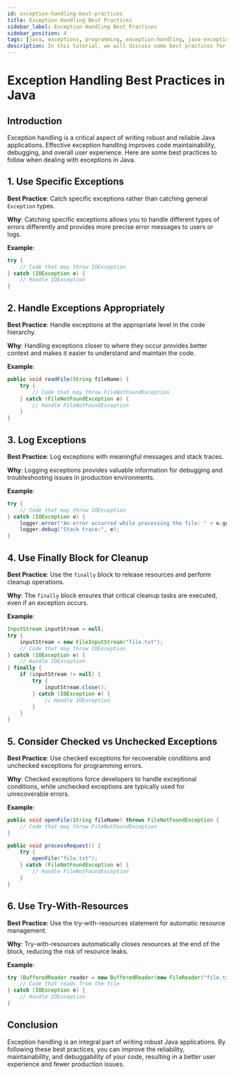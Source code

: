 ```yaml
---
id: exception-handling-best-practices
title: Exception Handling Best Practices
sidebar_label: Exception Handling Best Practices
sidebar_position: 4
tags: [java, exceptions, programming, exception-handling, java exceptions]
description: In this tutorial, we will discuss some best practices for exception handling in Java. We will cover topics such as when to use checked and unchecked exceptions, how to create custom exceptions, and how to handle exceptions effectively in Java programs.
---
```


# Exception Handling Best Practices in Java

## Introduction

Exception handling is a critical aspect of writing robust and reliable Java applications. Effective exception handling improves code maintainability, debugging, and overall user experience. Here are some best practices to follow when dealing with exceptions in Java.

## 1. Use Specific Exceptions

**Best Practice**: Catch specific exceptions rather than catching general `Exception` types.

**Why**: Catching specific exceptions allows you to handle different types of errors differently and provides more precise error messages to users or logs.

**Example**:

```java
try {
    // Code that may throw IOException
} catch (IOException e) {
    // Handle IOException
}
```

## 2. Handle Exceptions Appropriately

**Best Practice**: Handle exceptions at the appropriate level in the code hierarchy.

**Why**: Handling exceptions closer to where they occur provides better context and makes it easier to understand and maintain the code.

**Example**:

```java
public void readFile(String fileName) {
    try {
        // Code that may throw FileNotFoundException
    } catch (FileNotFoundException e) {
        // Handle FileNotFoundException
    }
}
```

## 3. Log Exceptions

**Best Practice**: Log exceptions with meaningful messages and stack traces.

**Why**: Logging exceptions provides valuable information for debugging and troubleshooting issues in production environments.

**Example**:

```java
try {
    // Code that may throw IOException
} catch (IOException e) {
    logger.error("An error occurred while processing the file: " + e.getMessage());
    logger.debug("Stack trace:", e);
}
```

## 4. Use Finally Block for Cleanup

**Best Practice**: Use the `finally` block to release resources and perform cleanup operations.

**Why**: The `finally` block ensures that critical cleanup tasks are executed, even if an exception occurs.

**Example**:

```java
InputStream inputStream = null;
try {
    inputStream = new FileInputStream("file.txt");
    // Code that may throw IOException
} catch (IOException e) {
    // Handle IOException
} finally {
    if (inputStream != null) {
        try {
            inputStream.close();
        } catch (IOException e) {
            // Handle IOException
        }
    }
}
```

## 5. Consider Checked vs Unchecked Exceptions

**Best Practice**: Use checked exceptions for recoverable conditions and unchecked exceptions for programming errors.

**Why**: Checked exceptions force developers to handle exceptional conditions, while unchecked exceptions are typically used for unrecoverable errors.

**Example**:

```java
public void openFile(String fileName) throws FileNotFoundException {
    // Code that may throw FileNotFoundException
}

public void processRequest() {
    try {
        openFile("file.txt");
    } catch (FileNotFoundException e) {
        // Handle FileNotFoundException
    }
}
```

## 6. Use Try-With-Resources

**Best Practice**: Use the try-with-resources statement for automatic resource management.

**Why**: Try-with-resources automatically closes resources at the end of the block, reducing the risk of resource leaks.

**Example**:

```java
try (BufferedReader reader = new BufferedReader(new FileReader("file.txt"))) {
    // Code that reads from the file
} catch (IOException e) {
    // Handle IOException
}
```

## Conclusion

Exception handling is an integral part of writing robust Java applications. By following these best practices, you can improve the reliability, maintainability, and debuggability of your code, resulting in a better user experience and fewer production issues.
